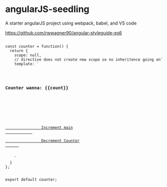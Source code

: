 # angularJS-seedling
A starter angularJS project using webpack, babel, and VS code

https://github.com/rwwagner90/angular-styleguide-es6

<code>
const counter = function() {
  return {
    scope: null,
    // directive does not create new scope so no inheritence going on`
    template: `
      <div class="card">
        <h3 class="card-title">Counter wanna: {{count}} </h3>
      </div>
      <div>
      &nbsp;&nbsp;&nbsp;
			<a class="counter__increment" href="" ng-click="increment()">
				Increment main
			</a>
			<a class="counter__decrement" href="" ng-click="decrement()">
				Decrement Counter
      </a>
      </div>
    `
  }
};

export default counter;

</code>
